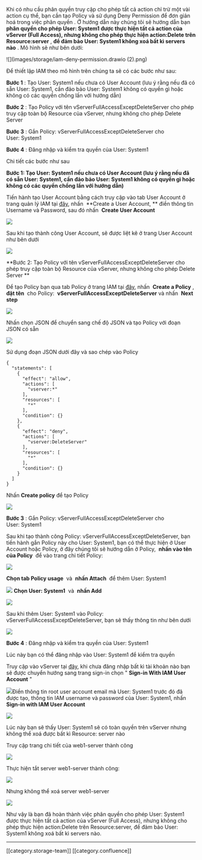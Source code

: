 Khi có nhu cầu phân quyền truy cập cho phép tất cả action chỉ trừ một vài action cụ thể, bạn cần tạo Policy và sử dụng Deny Permission để đơn giản hoá trong việc phân quyền . Ở hướng dẫn này chúng tôi sẽ hướng dẫn bạn  **phân quyền cho phép User: System1 được thực hiện tất cả action của vServer (Full Access), nhưng không cho phép thực hiện action:Delete trên Resource:server** ,  **để đảm bảo User: System1 không xoá bất kì servers nào** . Mô hình sẽ như bên dưới:



![](images/storage/iam-deny-permission.drawio (2).png)

Để thiết lập IAM theo mô hình trên chúng ta sẽ có các bước như sau:

 **Bước 1** : Tạo User: System1 nếu chưa có User Account (lưu ý rằng nếu đã có sẵn User: System1, cần đảo bảo User: System1 không có quyền gì hoặc không có các quyền chồng lấn với hướng dẫn)

 **Bước 2** : Tạo Policy với tên vServerFullAccessExceptDeleteServer cho phép truy cập toàn bộ Resource của vServer, nhưng không cho phép Delete Server 

 **Bước 3** : Gắn Policy: vServerFullAccessExceptDeleteServer cho User: System1

 **Bước 4** : Đăng nhập và kiểm tra quyền của User: System1

Chi tiết các bước như sau

 **Bước 1: Tạo User: System1 nếu chưa có User Account (lưu ý rằng nếu đã có sẵn User: System1, cần đảo bảo User: System1 không có quyền gì hoặc không có các quyền chồng lấn với hướng dẫn)** 

Tiến hành tạo User Account bằng cách truy cập vào tab User Account ở trang quản lý IAM tại [đây](https://hcm-3.console.vngcloud.vn/iam/user-accounts), nhấn  **Create a User Account, ** điền thông tin Username và Password, sau đó nhấn  **Create User Account**  

![](images/storage/image2023-7-12_15-18-33.png)

Sau khi tạo thành công User Account, sẽ được liệt kê ở trang User Account như bên dưới

![](images/storage/image2023-7-12_15-19-37.png)



 **Bước 2: Tạo Policy với tên vServerFullAccessExceptDeleteServer cho phép truy cập toàn bộ Resource của vServer, nhưng không cho phép Delete Server ** 

Để tạo Policy bạn qua tab Policy ở trang IAM tại [đây](https://hcm-3.console.vngcloud.vn/iam/policies), nhấn  **Create a Policy** ,  **đặt tên**  cho Policy:  **vServerFullAccessExceptDeleteServer**  và nhấn  **Next step** 

![](images/storage/image2023-7-12_17-40-24.png)

Nhấn chọn JSON để chuyển sang chế độ JSON và tạo Policy với đoạn JSON có sẵn

![](images/storage/image2023-7-12_17-45-7.png)

Sử dụng đoạn JSON dưới đây và sao chép vào Policy


```
{
  "statements": [
    {
      "effect": "allow",
      "actions": [
        "vserver:*"
      ],
      "resources": [
        "*"
      ],
      "condition": {}
    },
    {
      "effect": "deny",
      "actions": [
        "vserver:DeleteServer"
      ],
      "resources": [
        "*"
      ],
      "condition": {}
    }
  ]
}
```
Nhấn  **Create policy**  để tạo Policy

![](images/storage/image2023-7-12_17-48-53.png)

 **Bước 3** : Gắn Policy: vServerFullAccessExceptDeleteServer cho User: System1

Sau khi tạo thành công Policy: vServerFullAccessExceptDeleteServer, bạn tiến hành gắn Policy này cho User: System1, bạn có thể thực hiện ở User Account hoặc Policy, ở đây chúng tôi sẽ hướng dẫn ở Policy,  **nhấn vào tên của Policy**  để vào trang chi tiết Policy:

![](images/storage/image2023-7-12_17-50-46.png)

 **Chọn tab Policy usage**  và  **nhấn Attach**  để thêm User: System1

![](images/storage/image2023-7-12_17-51-59.png) **Chọn User: System1**  và  **nhấn Add** 

![](images/storage/image2023-7-12_17-52-32.png)

Sau khi thêm User: System1 vào Policy: vServerFullAccessExceptDeleteServer, bạn sẽ thấy thông tin như bên dưới

![](images/storage/image2023-7-12_17-53-7.png)

 **Bước 4** : Đăng nhập và kiểm tra quyền của User: System1

Lúc này bạn có thể đăng nhập vào User: System1 để kiểm tra quyền

Truy cập vào vServer tại [đây](https://hcm-3.console.vngcloud.vn/vserver/v-server/cloud-server), khi chưa đăng nhập bất kì tài khoản nào bạn sẽ được chuyển hướng sang trang sign-in chọn " **Sign-in With IAM User Account** "

![](images/storage/image2023-7-12_13-48-49.png)Điền thông tin root user account email mà User: System1 trước đó đã được tạo, thông tin IAM username và password của User: System1, nhấn  **Sign-in with IAM User Account** 

![](images/storage/image2023-7-12_15-56-13.png)

Lúc này bạn sẽ thấy User: System1 sẽ có toàn quyền trên vServer nhưng không thể xoá được bất kì Resource: server nào

Truy cập trang chi tiết của web1-server thành công

![](images/storage/image2023-7-12_15-58-35.png)

Thực hiện tắt server web1-server thành công:

![](images/storage/image2023-7-12_15-59-35.png)

Nhưng không thể xoá server web1-server

![](images/storage/image2023-7-12_17-55-8.png)



Như vậy là bạn đã hoàn thành việc phân quyền cho phép User: System1 được thực hiện tất cả action của vServer (Full Access), nhưng không cho phép thực hiện action:Delete trên Resource:server, để đảm bảo User: System1 không xoá bất kì servers nào.







*****

[[category.storage-team]] 
[[category.confluence]] 
